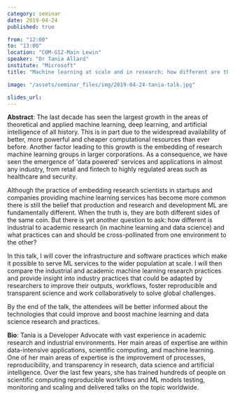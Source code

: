 ```yaml
---
category: seminar
date: 2019-04-24
published: true

from: "12:00"
to: "13:00"
location: "COM-G12-Main Lewin"
speaker: "Dr Tania Allard"
institute: "Microsoft"
title: "Machine learning at scale and in research: how different are they and what can they learn from each other?"

image: "/assets/seminar_files/img/2019-04-24-tania-talk.jpg"

slides_url:
---
```


**Abstract**: The last decade has seen the largest growth in the areas of theoretical and applied machine learning, deep learning, and artificial intelligence of all history. This is in part due to the widespread availability of better, more powerful and cheaper computational resources than ever before. Another factor leading to this growth is the embedding of research machine learning groups in larger corporations. As a consequence, we have seen the emergence of 'data powered' services and applications in almost any industry, from retail and fintech to highly regulated areas such as healthcare and security.

Although the practice of embedding research scientists in startups and companies providing machine learning services has become more common there is still the belief that production and research and development ML are fundamentally different. When the truth is, they are both different sides of the same coin. But there is yet another question to ask: how different is industrial to academic research (in machine learning and data science) and what practices can and should be cross-pollinated from one environment to the other?

In this talk, I will cover the infrastructure and software practices which make it possible to serve ML services to the wider population at scale. I will then compare the industrial and academic machine learning research practices and provide insight into industry practices that could be adapted by researchers to improve their outputs, workflows, foster reproducible and transparent science and work collaboratively to solve global challenges.

By the end of the talk, the attendees will be better informed about the technologies that could improve and boost machine learning and data science research and practices.

**Bio**: Tania is a Developer Advocate with vast experience in academic research and industrial environments. Her main areas of expertise are within data-intensive applications, scientific computing, and machine learning. One of her main areas of expertise is the improvement of processes, reproducibility, and transparency in research, data science and artificial intelligence.
Over the last few years, she has trained hundreds of people on scientific computing reproducible workflows and ML models testing, monitoring and scaling and delivered talks on the topic worldwide.
